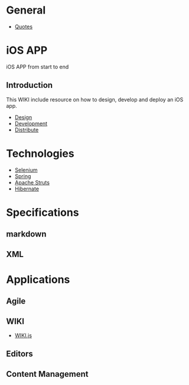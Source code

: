 <!-- TITLE: SGMLXML.net -->
<!-- SUBTITLE: SGML XML Developer Network -->
# General
* [Quotes](favorite-quotes)
# iOS APP
iOS APP from start to end
## Introduction

This WIKI include resource on how to design, develop and deploy an iOS app. 

* [Design](ios-design)
* [Development](ios-development)
* [Distribute](ios-distribute)


# Technologies
* [Selenium](selenium)
* [Spring](spring)
* [Apache Struts](struts)
* [Hibernate](hibernate)

# Specifications
## markdown
## XML
# Applications
## Agile
## WIKI
* [WIKI.js](wikijs)
## Editors
## Content Management
